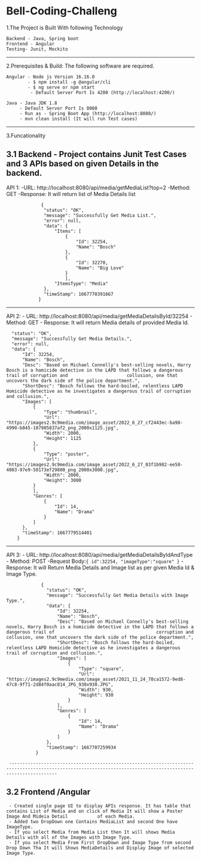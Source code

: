 
# Bell-Coding-Challeng

1.The Project is Built With following Technology
```
Backend - Java, Spring boot
Frontend - Angular
Testing- Junit, Mockito
```
 --------------------------------------------------------------------------------------------------------------------------------------------------------------
2.Prerequisites & Build:
The following software are required.
```
Angular - Node js Version 16.16.0
        - $ npm install -g @angular/cli
        - $ ng serve or npm start 
         - Default Server Port Is 4200 (http://localhost:4200/)

Java - Java JDK 1.8
     - Default Server Port Is 8080
     - Run as - Spring Boot App (http://localhost:8080/)
     - mvn clean install (It will run Test cases)
 ```
 --------------------------------------------------------------------------------------------------------------------------------------------------------------

3.Funcationality

## 3.1 Backend - Project contains Junit Test Cases and 3 APIs based on given Details in the backend. 

API 1: 
    -URL: http://localhost:8080/api/media/getMediaList?top=2
    -Method: GET
    -Response: It will return list of Media Details list
```
             {
              "status": "OK",
              "message": "Successfully Get Media List.",
              "error": null,
              "data": {
                  "Items": [
                      {
                          "Id": 32254,
                          "Name": "Bosch"
                      },
                      {
                          "Id": 32270,
                          "Name": "Big Love"
                      }
                      ],
                  "ItemsType": "Media"
              },
              "timeStamp": 1667770391667
            }
 ```
   --------------------------------------------------------------------------------------------------------------------------------------------------------------
API 2:
    - URL: http://localhost:8080/api/media/getMediaDetailsById/32254
    - Method: GET
    - Response: It will return Media details of provided Media Id. 
  ```   {
    "status": "OK",
    "message": "Successfully Get Media Details.",
    "error": null,
    "data": {
        "Id": 32254,
        "Name": "Bosch",
        "Desc": "Based on Michael Connelly's best-selling novels, Harry Bosch is a homicide detective in the LAPD that follows a dangerous trail of corruption and                      collusion, one that uncovers the dark side of the police department.",
        "ShortDesc": "Bosch follows the hard-boiled, relentless LAPD Homicide detective as he investigates a dangerous trail of corruption and collusion.",
        "Images": [
            {
                "Type": "thumbnail",
                "Url": "https://images2.9c9media.com/image_asset/2022_6_27_cf2443ec-ba98-4990-b845-107905837af2_png_2000x1125.jpg",
                "Width": 2000,
                "Height": 1125
            },
            {
                "Type": "poster",
                "Url": "https://images2.9c9media.com/image_asset/2022_6_27_03f1b982-ee58-4003-97e9-50173ef29800_png_2000x3000.jpg",
                "Width": 2000,
                "Height": 3000
            }
            ],
            "Genres": [
                {
                    "Id": 14,
                    "Name": "Drama"
                }
            ]
        },
        "timeStamp": 1667779514401
      }
   ```
  --------------------------------------------------------------------------------------------------------------------------------------------------------------    
API 3: 
    - URL: http://localhost:8080/api/media/getMediaDetailsByIdAndType
    - Method: POST
    -Request Body:```{
                  id":32254,
                  "imageType":"square"
                 }```
      -Response: It will Return Media Details and Image list as per given Media Id & Image Type.
 ```
              {
                "status": "OK",
                "message": "Successfully Get Media Details with Image Type.",
                "data": {
                    "Id": 32254,
                    "Name": "Bosch",
                    "Desc": "Based on Michael Connelly's best-selling novels, Harry Bosch is a homicide detective in the LAPD that follows a dangerous trail of                                      corruption and collusion, one that uncovers the dark side of the police department.",
                    "ShortDesc": "Bosch follows the hard-boiled, relentless LAPD Homicide detective as he investigates a dangerous trail of corruption and collusion.",
                    "Images": [
                        {
                            "Type": "square",
                            "Url": "https://images2.9c9media.com/image_asset/2021_11_24_78ca1572-9ed8-47c8-9f71-2d84f0aac814_JPG_930x930.JPG",
                            "Width": 930,
                            "Height": 930
                        }
                    ],
                    "Genres": [
                        {
                            "Id": 14,
                            "Name": "Drama"
                        }
                    ]
                },
                "timeStamp": 1667707259934
            }
   ```


     --------------------------------------------------------------------------------------------------------------------------------------------------------------

 ## 3.2 Frontend /Angular

     - Created single page UI to display APIs response. It has table that contains List of Media and on click of Media It will show a Poster Image And Mideia Detail           of each Media.
     - Added two DropDown one Contains MediaList and second One have ImageType. 
     - If you select Media from Media List then It will shows Media Details with all of the Images with Image Type.
     - If you select Media From First DropDown and Image Type from second Drop Down Tha It will Shows MediaDetails and Display Image of selected Image Type.
